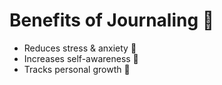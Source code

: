 # Benefits of Journaling 📖  
- Reduces stress & anxiety 🌿  
- Increases self-awareness 🧠  
- Tracks personal growth 🌱  
